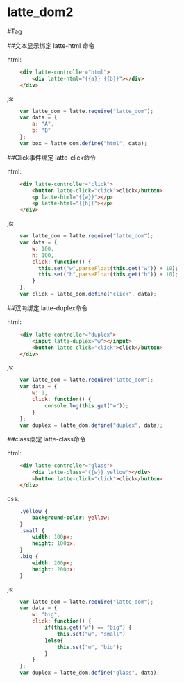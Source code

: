 latte_dom2
===========

#Tag

##文本显示绑定  latte-html 命令

html:
```html
	<div latte-controller="html">
        <div latte-html="{{a}} {{b}}"></div>
    </div>
```
js:
```js
	var latte_dom = latte.require("latte_dom");
	var data = {
		a: "A",
		b: "B"
	};
	var box = latte_dom.define("html", data);
```

##Click事件绑定 latte-click命令

html:
```html
	<div latte-controller="click">
        <button latte-click="click">click</button>
        <p latte-html="{{w}}"></p>
        <p latte-html="{{h}}"></p>
    </div>
```
js:
```js
	var latte_dom = latte.require("latte_dom");
	var data = {
		w: 100,
		h: 100,
		click: function() {
		  this.set("w",parseFloat(this.get("w")) + 10);
		  this.set("h",parseFloat(this.get("h")) + 10);
		}
	};
	var click = latte_dom.define("click", data);
```

##双向绑定  latte-duplex命令

html:
```html
	<div latte-controller="duplex">
        <input latte-duplex="w"></input>
    	<button latte-click="click">click</button>
    </div>
```
js:
```js
	var latte_dom = latte.require("latte_dom");
	var data = {
		w: 1,
		click: function() {
			console.log(this.get("w"));
		}
	};
	var duplex = latte_dom.define("duplex", data);
```

##class绑定   latte-class命令

html:
```html
	<div latte-controller="glass">
        <div latte-class="{{w}} yellow"></div>
        <button latte-click="click">click</button>
    </div>
```
css:
```css
	.yellow {
		background-color: yellow; 
	}
	.small {
		width: 100px;
		height: 100px;
	}
	.big {
		width: 200px;
		height: 200px;
	}
```
js:
```js
	var latte_dom = latte.require("latte_dom");
	var data = {
		w: "big",
		click: function() {
			if(this.get("w") == "big") {
				this.set("w", "small") 
			}else{
				this.set("w", "big");
			}
		}
	};
	var duplex = latte_dom.define("glass", data);
```





